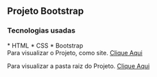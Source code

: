 <h2>Projeto Bootstrap</h2>
   
    
<h3>Tecnologias usadas</h3>
*  HTML
*  CSS 
*  Bootstrap
<br>
 Para visualizar o Projeto, como site. <a href="https://avalosdev.github.io/bootstrap/">Clique Aqui</a>
 <br>
 
 Para visualizar a pasta raiz do Projeto. <a href="https://github.com/avalosdev/bootstrap/tree/master">Clique Aqui</a>
